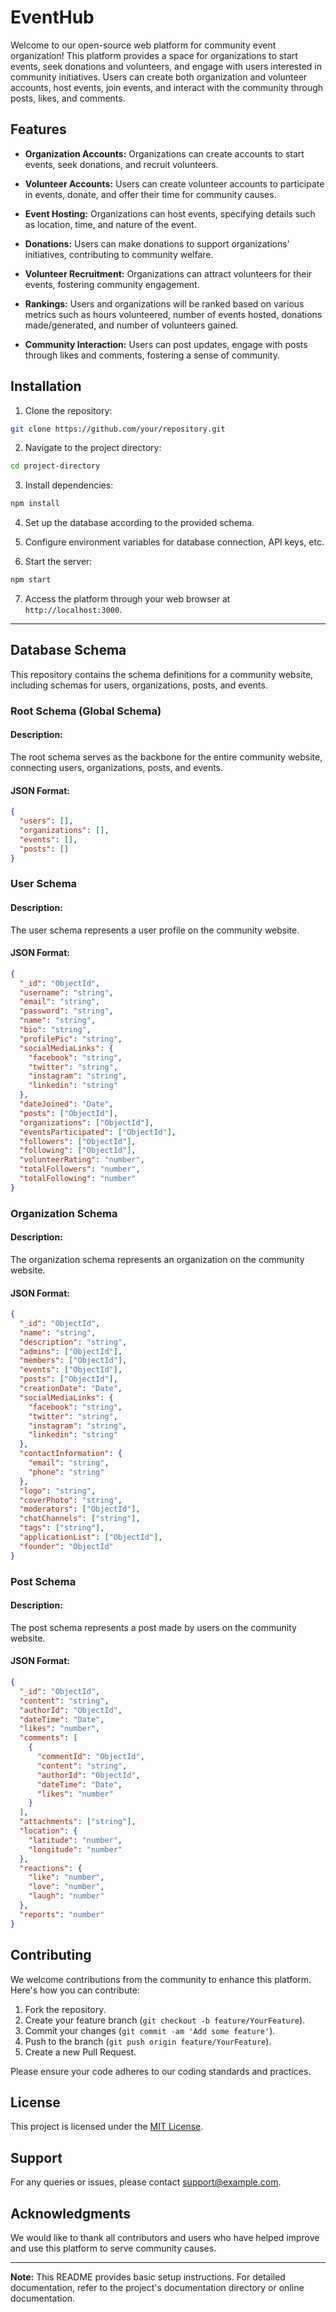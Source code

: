 
# EventHub

Welcome to our open-source web platform for community event organization! This platform provides a space for organizations to start events, seek donations and volunteers, and engage with users interested in community initiatives. Users can create both organization and volunteer accounts, host events, join events, and interact with the community through posts, likes, and comments.

## Features

- **Organization Accounts:** Organizations can create accounts to start events, seek donations, and recruit volunteers.

- **Volunteer Accounts:** Users can create volunteer accounts to participate in events, donate, and offer their time for community causes.

- **Event Hosting:** Organizations can host events, specifying details such as location, time, and nature of the event.

- **Donations:** Users can make donations to support organizations' initiatives, contributing to community welfare.

- **Volunteer Recruitment:** Organizations can attract volunteers for their events, fostering community engagement.

- **Rankings:** Users and organizations will be ranked based on various metrics such as hours volunteered, number of events hosted, donations made/generated, and number of volunteers gained.

- **Community Interaction:** Users can post updates, engage with posts through likes and comments, fostering a sense of community.

## Installation

1. Clone the repository:

```bash
git clone https://github.com/your/repository.git
```

2. Navigate to the project directory:

```bash
cd project-directory
```

3. Install dependencies:

```bash
npm install
```

4. Set up the database according to the provided schema.

5. Configure environment variables for database connection, API keys, etc.

6. Start the server:

```bash
npm start
```

7. Access the platform through your web browser at `http://localhost:3000`.

_________________


## Database Schema

This repository contains the schema definitions for a community website, including schemas for users, organizations, posts, and events.

### Root Schema (Global Schema)

#### Description:
The root schema serves as the backbone for the entire community website, connecting users, organizations, posts, and events.

#### JSON Format:
```json
{
  "users": [],
  "organizations": [],
  "events": [],
  "posts": []
}
```


### User Schema
#### Description:
The user schema represents a user profile on the community website.

#### JSON Format:
```json
{
  "_id": "ObjectId",
  "username": "string",
  "email": "string",
  "password": "string",
  "name": "string",
  "bio": "string",
  "profilePic": "string",
  "socialMediaLinks": {
    "facebook": "string",
    "twitter": "string",
    "instagram": "string",
    "linkedin": "string"
  },
  "dateJoined": "Date",
  "posts": ["ObjectId"],
  "organizations": ["ObjectId"],
  "eventsParticipated": ["ObjectId"],
  "followers": ["ObjectId"],
  "following": ["ObjectId"],
  "volunteerRating": "number",
  "totalFollowers": "number",
  "totalFollowing": "number"
}
```
### Organization Schema
#### Description:
The organization schema represents an organization on the community website.

#### JSON Format:
```json
{
  "_id": "ObjectId",
  "name": "string",
  "description": "string",
  "admins": ["ObjectId"],
  "members": ["ObjectId"],
  "events": ["ObjectId"],
  "posts": ["ObjectId"],
  "creationDate": "Date",
  "socialMediaLinks": {
    "facebook": "string",
    "twitter": "string",
    "instagram": "string",
    "linkedin": "string"
  },
  "contactInformation": {
    "email": "string",
    "phone": "string"
  },
  "logo": "string",
  "coverPhoto": "string",
  "moderators": ["ObjectId"],
  "chatChannels": ["string"],
  "tags": ["string"],
  "applicationList": ["ObjectId"],
  "founder": "ObjectId"
}
```
### Post Schema
#### Description:
The post schema represents a post made by users on the community website.

#### JSON Format:
```json
{
  "_id": "ObjectId",
  "content": "string",
  "authorId": "ObjectId",
  "dateTime": "Date",
  "likes": "number",
  "comments": [
    {
      "commentId": "ObjectId",
      "content": "string",
      "authorId": "ObjectId",
      "dateTime": "Date",
      "likes": "number"
    }
  ],
  "attachments": ["string"],
  "location": {
    "latitude": "number",
    "longitude": "number"
  },
  "reactions": {
    "like": "number",
    "love": "number",
    "laugh": "number"
  },
  "reports": "number"
}
```


## Contributing

We welcome contributions from the community to enhance this platform. Here's how you can contribute:

1. Fork the repository.
2. Create your feature branch (`git checkout -b feature/YourFeature`).
3. Commit your changes (`git commit -am 'Add some feature'`).
4. Push to the branch (`git push origin feature/YourFeature`).
5. Create a new Pull Request.

Please ensure your code adheres to our coding standards and practices.

## License

This project is licensed under the [MIT License](LICENSE).

## Support

For any queries or issues, please contact [support@example.com](mailto:support@example.com).

## Acknowledgments

We would like to thank all contributors and users who have helped improve and use this platform to serve community causes.

___



**Note:** This README provides basic setup instructions. For detailed documentation, refer to the project's documentation directory or online documentation.